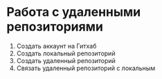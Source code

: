 # Работа с удаленными репозиториями
1. Создать аккаунт на Гитхаб
2. Создать локальный репозиторий
3. Создать удаленный репозиторий
4. Связать удаленный репозиторий с локальным
